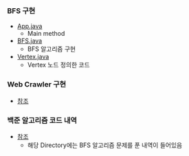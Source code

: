 ### BFS 구현
- <a href="https://github.com/hongjw1991/Java-DataStructure-Algorithm-DesignPattern/tree/master/algorithm/problem_solve/bfs/App.java">App.java</a>
    - Main method
- <a href="https://github.com/hongjw1991/Java-DataStructure-Algorithm-DesignPattern/tree/master/algorithm/problem_solve/bfs/BFS.java">BFS.java</a>
    - BFS 알고리즘 구현
- <a href="https://github.com/hongjw1991/Java-DataStructure-Algorithm-DesignPattern/tree/master/algorithm/problem_solve/bfs/Vertex.java">Vertex.java</a>
    - Vertex 노드 정의한 코드

### Web Crawler 구현
- <a href="https://github.com/hongjw1991/Java-DataStructure-Algorithm-DesignPattern/tree/master/algorithm/problem_solve/bfs/WebCrawler">참조</a>


### 백준 알고리즘 코드 내역
- <a href="https://github.com/hongjw1991/Java-DataStructure-Algorithm-DesignPattern/tree/master/algorithm/problem_solve/bfs/BaekJoon">참조</a>
    - 해당 Directory에는 BFS 알고리즘 문제를 푼 내역이 들어있음